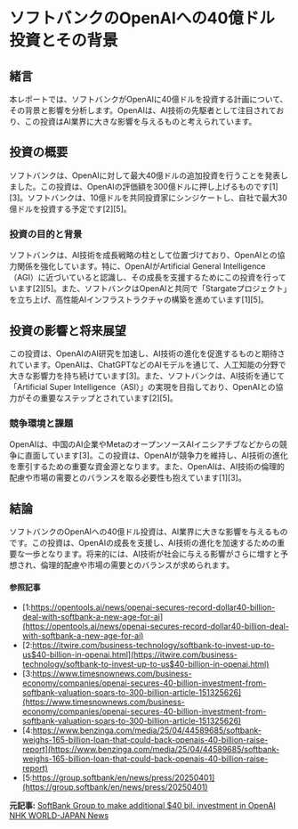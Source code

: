 # ソフトバンクのOpenAIへの40億ドル投資とその背景

## 緒言

本レポートでは、ソフトバンクがOpenAIに40億ドルを投資する計画について、その背景と影響を分析します。OpenAIは、AI技術の先駆者として注目されており、この投資はAI業界に大きな影響を与えるものと考えられています。

## 投資の概要

ソフトバンクは、OpenAIに対して最大40億ドルの追加投資を行うことを発表しました。この投資は、OpenAIの評価額を300億ドルに押し上げるものです[1][3]。ソフトバンクは、10億ドルを共同投資家にシンジケートし、自社で最大30億ドルを投資する予定です[2][5]。

### 投資の目的と背景

ソフトバンクは、AI技術を成長戦略の柱として位置づけており、OpenAIとの協力関係を強化しています。特に、OpenAIがArtificial General Intelligence（AGI）に近づいていると認識し、その成長を支援するためにこの投資を行っています[2][5]。また、ソフトバンクはOpenAIと共同で「Stargateプロジェクト」を立ち上げ、高性能AIインフラストラクチャの構築を進めています[1][5]。

## 投資の影響と将来展望

この投資は、OpenAIのAI研究を加速し、AI技術の進化を促進するものと期待されています。OpenAIは、ChatGPTなどのAIモデルを通じて、人工知能の分野で大きな影響力を持ち続けています[3]。また、ソフトバンクは、AI技術を通じて「Artificial Super Intelligence（ASI）」の実現を目指しており、OpenAIとの協力がその重要なステップとされています[2][5]。

### 競争環境と課題

OpenAIは、中国のAI企業やMetaのオープンソースAIイニシアチブなどからの競争に直面しています[3]。この投資は、OpenAIが競争力を維持し、AI技術の進化を牽引するための重要な資金源となります。また、OpenAIは、AI技術の倫理的配慮や市場の需要とのバランスを取る必要性も抱えています[1][3]。

## 結論

ソフトバンクのOpenAIへの40億ドル投資は、AI業界に大きな影響を与えるものです。この投資は、OpenAIの成長を支援し、AI技術の進化を加速するための重要な一歩となります。将来的には、AI技術が社会に与える影響がさらに増すと予想され、倫理的配慮や市場の需要とのバランスが求められます。

#### 参照記事
- [1:https://opentools.ai/news/openai-secures-record-dollar40-billion-deal-with-softbank-a-new-age-for-ai](https://opentools.ai/news/openai-secures-record-dollar40-billion-deal-with-softbank-a-new-age-for-ai)
- [2:https://itwire.com/business-technology/softbank-to-invest-up-to-us$40-billion-in-openai.html](https://itwire.com/business-technology/softbank-to-invest-up-to-us$40-billion-in-openai.html)
- [3:https://www.timesnownews.com/business-economy/companies/openai-secures-40-billion-investment-from-softbank-valuation-soars-to-300-billion-article-151325626](https://www.timesnownews.com/business-economy/companies/openai-secures-40-billion-investment-from-softbank-valuation-soars-to-300-billion-article-151325626)
- [4:https://www.benzinga.com/media/25/04/44589685/softbank-weighs-165-billion-loan-that-could-back-openais-40-billion-raise-report](https://www.benzinga.com/media/25/04/44589685/softbank-weighs-165-billion-loan-that-could-back-openais-40-billion-raise-report)
- [5:https://group.softbank/en/news/press/20250401](https://group.softbank/en/news/press/20250401)


**元記事:** [SoftBank Group to make additional $40 bil. investment in OpenAI NHK WORLD-JAPAN News](https://www3.nhk.or.jp/nhkworld/en/news/20250402_B3/)